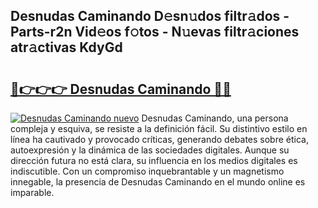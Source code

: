 ## Desnudas Caminando D𝚎sn𝚞dos filtr𝚊dos - Parts-r2n Vid𝚎os f𝚘tos - N𝚞evas filtr𝚊ciones atr𝚊ctivas KdyGd

# <h2><a href="http://mb0jxie.tromn.icu/?c=Desnudas+Caminando">🔗👉👉👉 Desnudas Caminando 🔗🔗</a></h2>

[![Desnudas Caminando nuevo](https://i.imgur.com/pEAQMta.gif)](http://mb0jxie.tromn.icu/?c=Desnudas+Caminando)
Desnudas Caminando, una persona compleja y esquiva, se resiste a la definición fácil. Su distintivo estilo en línea ha cautivado y provocado críticas, generando debates sobre ética, autoexpresión y la dinámica de las sociedades digitales. Aunque su dirección futura no está clara, su influencia en los medios digitales es indiscutible. Con un compromiso inquebrantable y un magnetismo innegable, la presencia de Desnudas Caminando en el mundo online es imparable.
